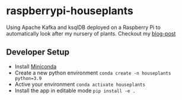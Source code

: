 # raspberrypi-houseplants

Using Apache Kafka and ksqlDB deployed on a Raspberry Pi to automatically look after my nursery of plants.
Checkout my [blog-post](https://www.confluent.io/blog/using-data-pipelines-for-real-time-alerting-with-ksqldb/)

## Developer Setup

- Install [Miniconda](https://docs.conda.io/projects/conda/en/latest/user-guide/install/index.html)
- Create a new python environment `conda create -n houseplants python=3.9`
- Active your environment `conda activate houseplants`
- Install the app in editable mode `pip install -e .`
